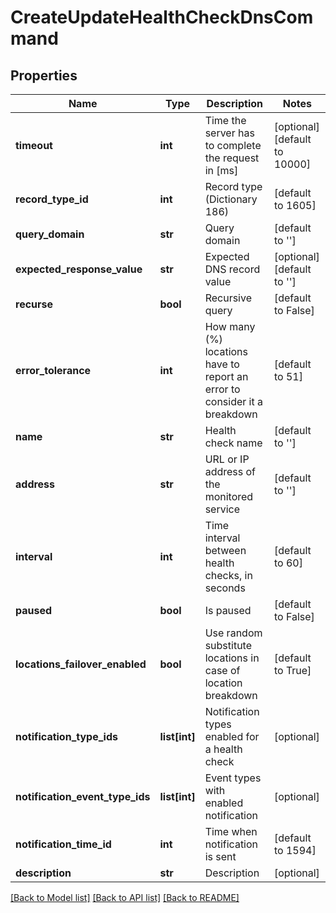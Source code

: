 # CreateUpdateHealthCheckDnsCommand

## Properties
Name | Type | Description | Notes
------------ | ------------- | ------------- | -------------
**timeout** | **int** | Time the server has to complete the request in [ms] | [optional] [default to 10000]
**record_type_id** | **int** | Record type (Dictionary 186) | [default to 1605]
**query_domain** | **str** | Query domain | [default to '']
**expected_response_value** | **str** | Expected DNS record value | [optional] [default to '']
**recurse** | **bool** | Recursive query | [default to False]
**error_tolerance** | **int** | How many (%) locations have to report an error to consider it a breakdown | [default to 51]
**name** | **str** | Health check name | [default to '']
**address** | **str** | URL or IP address of the monitored service | [default to '']
**interval** | **int** | Time interval between health checks, in seconds | [default to 60]
**paused** | **bool** | Is paused | [default to False]
**locations_failover_enabled** | **bool** | Use random substitute locations in case of location breakdown | [default to True]
**notification_type_ids** | **list[int]** | Notification types enabled for a health check | [optional] 
**notification_event_type_ids** | **list[int]** | Event types with enabled notification | [optional] 
**notification_time_id** | **int** | Time when notification is sent | [default to 1594]
**description** | **str** | Description | [optional] 

[[Back to Model list]](../README.md#documentation-for-models) [[Back to API list]](../README.md#documentation-for-api-endpoints) [[Back to README]](../README.md)


